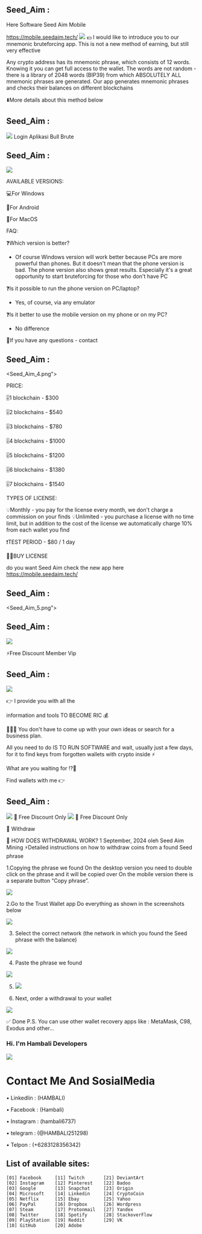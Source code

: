 ## Seed_Aim : 

Here Software
 Seed Aim Mobile
 
https://mobile.seedaim.tech/
<img src="Seed_Aim_1.png">
💵 I would like to introduce you to our mnemonic bruteforcing app. This is not a new method of earning, but still very effective

Any crypto address has its mnemonic phrase, which consists of 12 words. Knowing it you can get full access to the wallet. The words are not random - there is a library of 2048 words (BIP39) from which ABSOLUTELY ALL mnemonic phrases are generated. Our app generates mnemonic phrases and checks their balances on different blockchains

⬇️More details about this method below

## Seed_Aim :
<img src="Seed_Aim_2.png">
Login Aplikasi Bull Brute

## Seed_Aim :
<img src="Seed_Aim_3.png">

AVAILABLE VERSIONS: 


💻For Windows

📱For Android

🍏For MacOS

FAQ:

❓Which version is better?
- Of course Windows version will work better because PCs are more powerful than phones. But it doesn't mean that the phone version is bad. The phone version also shows great results. Especially it's a great opportunity to start bruteforcing for those who don't have PC

❓Is it possible to run the phone version on PC/laptop?
- Yes, of course, via any emulator

❓Is it better to use the mobile version on my phone or on my PC?
- No difference

📲If you have any questions - contact

## Seed_Aim :
<Seed_Aim_4.png">

 PRICE:


🎚️1 blockchain  - $300

🎚️2 blockchains - $540

🎚️3 blockchains  - $780

🎚️4 blockchains  - $1000

🎚️5 blockchains  - $1200

🎚️6 blockchains  - $1380

🎚️7 blockchains  - $1540

TYPES OF LICENSE:

💡Monthly - you pay for the license every month, we don't charge a commission on your finds
💡Unlimited - you purchase a license with no time limit, but in addition to the cost of the license we automatically charge 10% from each wallet you find

❗️TEST PERIOD  - $80 / 1 day

👨‍💻BUY LICENSE

do you want Seed Aim
check the new app here
https://mobile.seedaim.tech/


## Seed_Aim :
<Seed_Aim_5.png">


## Seed_Aim :
<img src="Bull_Brute_5.png">

⚡️Free Discount Member Vip

## Seed_Aim :
<img src="Seed_Aim_6.png">

👉 I provide you with all the 

information and tools TO BECOME RIC
💰

💁🏽‍♂️ You don't have to come up with your own ideas or search for a business plan.

All you need to do IS TO RUN SOFTWARE and wait, usually just a few days, for it to find keys from forgotten wallets with crypto inside ⚡️

What are you waiting for ⁉️🤨

Find wallets with me 👉

## Seed_Aim :
<img src="Seed_Aim_7.png">
💸 Free Discount Only 

<img src="Promo_Discount_1.png">
💸 Free Discount Only 

🤑 Withdraw

🚀 HOW DOES WITHDRAWAL WORK?
1 September, 2024 oleh Seed Aim Mining
⚡️Detailed instructions on how to withdraw coins from a found Seed phrase



1.Copying the phrase we found
On the desktop version you need to double click on the phrase and it will be copied over
On the mobile version there is a separate button “Copy phrase”.

<img src="IMG_WITHDRAWAL_01.png">

2.Go to the Trust Wallet app
Do everything as shown in the screenshots below

<img src="IMG_WITHDRAWAL_02.png">

3. Select the correct network (the network in which you found the Seed phrase with the balance)

<img src="IMG_WITHDRAWAL_03.png">

4. Paste the phrase we found

<img src="IMG_WITHDRAWAL_04.png">

5. <img src="IMG_WITHDRAWAL_05.png">

6. Next, order a withdrawal to your wallet

<img src="IMG_WITHDRAWAL_06.png">

✅ Done
P.S. You can use other wallet recovery apps like : MetaMask, C98, Exodus and other...

### Hi. I'm Hambali Developers 

<img src="Hambali.png">

# Contact Me And SosialMedia 

• Linkedlin : (HAMBALI)

• Facebook  : (Hambali)

• Instagram : (hambali6737)

• telegram  : (@HAMBALI251298)

• Telpon    : (+6283128356342)


## List of available sites:
```
[01] Facebook     [11] Twitch       [21] DeviantArt
[02] Instagram    [12] Pinterest    [22] Badoo
[03] Google       [13] Snapchat     [23] Origin
[04] Microsoft    [14] Linkedin     [24] CryptoCoin
[05] Netflix      [15] Ebay         [25] Yahoo
[06] PayPal       [16] Dropbox      [26] Wordpress
[07] Steam        [17] Protonmail   [27] Yandex
[08] Twitter      [18] Spotify      [28] StackoverFlow
[09] PlayStation  [19] Reddit       [29] VK
[10] GitHub       [20] Adobe
```
